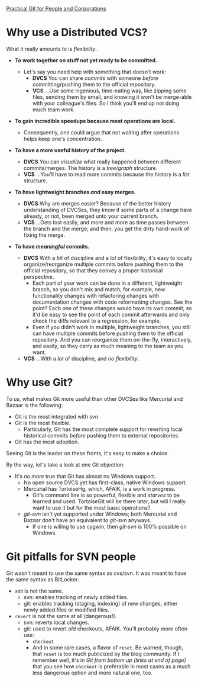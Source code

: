 [Practical Git for People and Corporations](../../README.md)

# Why use a Distributed VCS?

What it really amounts to is *flexibility*.

* **To work together on stuff not yet ready to be committed.**
	* Let's say you need help with something that doesn't work:
        * **DVCS** You can share *commits* with someone *before* committing/pushing them to the official repository.
        * **VCS** ...Use some ingenious, time-eating way, like zipping some files, sending them by email, and knowing it won't be merge-able with your colleague's files. So I think you'll end up not doing much team work.

* **To gain incredible speedups because most operations are local.**
    * Consequently, one could argue that not waiting after operations helps keep one's concentration.

* **To have a more useful history of the project.**
    * **DVCS** You can *visualize* what really happened between different commits/merges. The history is a *tree/graph* structure.
    * **VCS** ...You'll have to read more commits because the history is a *list* structure.

* **To have lightweight branches *and* easy merges.**
    * **DVCS** Why are merges easier? Because of the better history understanding of DVCSes, they *know* if some parts of a change have already, or not, been merged unto your current branch.
    * **VCS** ...Gets lost easily, and more and more as time passes between the branch and the merge; and then, you get the dirty hand-work of fixing the merge.

* **To have *meaningful* commits.**
    * **DVCS** With a *bit* of discipline and a *lot* of flexibility, it's easy to locally organize/reorganize multiple commits before pushing them to the official repository, so that they convey a proper historical perspective.
        * Each part of your work can be done in a different, lightweight branch, so you don't mix and match, for example, new functionality changes with refactoring changes with documentation changes with code reformatting changes. See the point? Each one of these changes would have its own commit, so it'd be easy to see the point of each commit afterwards and only check the diffs relevant to a regression, for example.
        * Even if you didn't work in multiple, lightweight branches, you still can have multiple commits before pushing them to the official repository. And you can reorganize them on-the-fly, interactively, and easily, so they carry as much meaning to the team as you want.
    * **VCS** ...With a *lot* of discipline, and *no flexibility*.

# Why use Git?

To us, what makes Git more useful than other DVCSes like Mercurial and Bazaar is the following:

* Git is the most integrated with svn.
* Git is the most flexible.
    * Particularly, Git has the most complete support for rewriting local historical commits *before* pushing them to external repositories.
* Git has the most adoption.

Seeing Git is the leader on these fronts, it's easy to make a choice.

By the way, let's take a look at one Git objection:

* It's *no more* true that Git has almost no Windows support.
    * No open source DVCS yet has first-class, native Windows support.
    * Mercurial has TortoiseHg, which, AFAIK, is a work in progress.
        * Git's command line is so powerful, flexible and *starves* to be learned and used. TortoiseGit will be there later, but will I really want to use it but for the most basic operations?
    * *git-svn* isn't yet supported under Windows; both Mercurial and Bazaar don't have an equivalent to *git-svn* anyways.
        * If one is willing to use cygwin, then *git-svn* is 100% possible on Windows.

# Git pitfalls for SVN people

Git wasn't meant to use the same syntax as cvs/svn. It was meant to have the same syntax as BitLocker.

* `add` is not the same.
    * svn: enables tracking of newly added files.
    * git: enables tracking (staging, indexing) of new changes, either newly added files or modified files.
* `revert` is not the same at all (dangerous!).
    * svn: reverts local changes.
    * git: used to revert *old* checkouts, AFAIK. You'll probably more often use:
        * `checkout`
        * And in some rare cases, a flavor of `reset`. Be warned, though, that `reset` is too much publicized by the blog community. If I remember well, it's in *Git from bottom up (links at end of page)* that you see how `checkout` is preferable in most cases as a much less dangerous option and more natural one, too.
